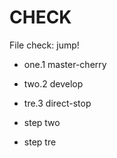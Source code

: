 # CHECK

File check: jump!

- one.1 master-cherry
- two.2 develop
- tre.3 direct-stop

- step two
- step tre
